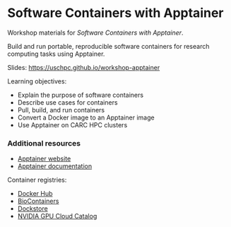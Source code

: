 # Software Containers with Apptainer

Workshop materials for *Software Containers with Apptainer*.

Build and run portable, reproducible software containers for research computing tasks using Apptainer.

Slides: https://uschpc.github.io/workshop-apptainer

Learning objectives:

- Explain the purpose of software containers
- Describe use cases for containers
- Pull, build, and run containers
- Convert a Docker image to an Apptainer image
- Use Apptainer on CARC HPC clusters

### Additional resources

- [Apptainer website](https://apptainer.org/)
- [Apptainer documentation](https://apptainer.org/docs/user/latest/)

Container registries:

- [Docker Hub](https://hub.docker.com/)
- [BioContainers](https://biocontainers.pro)
- [Dockstore](https://dockstore.org/)
- [NVIDIA GPU Cloud Catalog](https://catalog.ngc.nvidia.com/containers)
